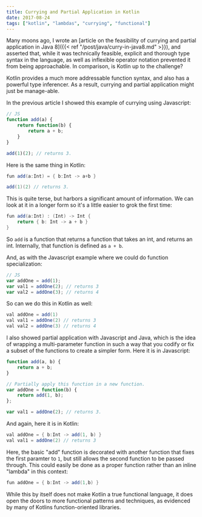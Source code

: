 ```yaml
---
title: Currying and Partial Application in Kotlin
date: 2017-08-24
tags: ["kotlin", "lambdas", "currying", "functional"]
---
```

Many moons ago, I wrote an [article on the feasibility of currying and partial application in Java 8]({{< ref "/post/java/curry-in-java8.md" >}}), and asserted that, while it was technically feasible, explicit and thorough type syntax in the language, as well as inflexible operator notation prevented it from being approachable. In comparison, is Kotlin up to the challenge?

<!--more-->

Kotlin provides a much more addressable function syntax, and also has a powerful type inferencer. As a result, currying and partial application might just be manage-able.

In the previous article I showed this example of currying using Javascript:

```javascript
// JS
function add(a) {
    return function(b) {
        return a + b;
    }
}

add(1)(2); // returns 3.
```

Here is the same thing in Kotlin:

```java
fun add(a:Int) = { b:Int -> a+b }

add(1)(2) // returns 3.
```

This is quite terse, but harbors a significant amount of information. We can look at it in a longer form so it's a little easier to grok the first time:

```java
fun add(a:Int) : (Int) -> Int {
    return { b: Int -> a + b }
}
```

So `add` is a function that returns a function that takes an int, and returns an int. Internally, that function is defined as `a + b`.

And, as with the Javascript example where we could do function specialization:

```javascript
// JS
var addOne = add(1);
var val1 = addOne(2); // returns 3
var val2 = addOne(3); // returns 4
```

So can we do this in Kotlin as well:

```java
val addOne = add(1)
val val1 = addOne(2) // returns 3
val val2 = addOne(3) // returns 4
```

I also showed partial application with Javascript and Java, which is the idea of wrapping a multi-parameter function in such a way that you codify or fix a subset of the functions to create a simpler form. Here it is in Javascript:

```javascript
function add(a, b) {
    return a + b;
}

// Partially apply this function in a new function.
var addOne = function(b) {
    return add(1, b);
};

var val1 = addOne(2); // returns 3.
```

And again, here it is in Kotlin:

```java
val addOne = { b:Int -> add(1, b) }
val val1 = addOne(2) // returns 3
```

Here, the basic "add" function is decorated with another function that fixes the first paramter to `1`, but still allows the second function to be passed through. This could easily be done as a proper function rather than an inline "lambda" in this context:

```java
fun addOne = { b:Int -> add(1,b) }
```

While this by itself does not make Kotlin a true functional language, it does open the doors to more functional patterns and techniques, as evidenced by many of Kotlins function-oriented libraries.
